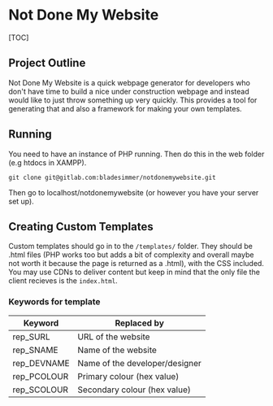# Not Done My Website

[TOC]


## Project Outline
Not Done My Website is a quick webpage generator for developers who don't have time to build a nice under construction webpage and instead would like to just throw something up very quickly. This provides a tool for generating that and also a framework for making your own templates.

## Running
You need to have an instance of PHP running. Then do this in the web folder (e.g htdocs in XAMPP).
```
git clone git@gitlab.com:bladesimmer/notdonemywebsite.git
```
Then go to localhost/notdonemywebsite (or however you have your server set up).

## Creating Custom Templates
Custom templates should go in to the `/templates/` folder. They should be .html files (PHP works too but adds a bit of complexity and overall maybe not worth it because the page is returned as a .html), with the CSS included. You may use CDNs to deliver content but keep in mind that the only file the client recieves is the `index.html`.

### Keywords for template

| Keyword | Replaced by |
|---|---|
| rep_SURL | URL of the website |
| rep_SNAME | Name of the website |
| rep_DEVNAME | Name of the developer/designer |
| rep_PCOLOUR | Primary colour (hex value)|
| rep_SCOLOUR | Secondary colour (hex value) |